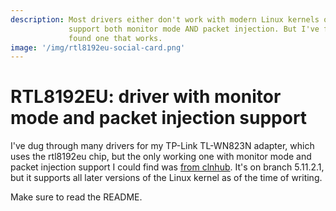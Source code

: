 ```yaml
---
description: Most drivers either don't work with modern Linux kernels or don't
             support both monitor mode AND packet injection. But I've finally
             found one that works.
image: '/img/rtl8192eu-social-card.png'
---
```

# RTL8192EU: driver with monitor mode and packet injection support

I've dug through many drivers for my TP-Link TL-WN823N adapter, which uses the
rtl8192eu chip, but the only working one with monitor mode and packet injection
support I could find was [from clnhub][1]. It's on branch 5.11.2.1, but
it supports all later versions of the Linux kernel as of the time of writing.

Make sure to read the README.

[1]: https://github.com/clnhub/rtl8192eu-linux
